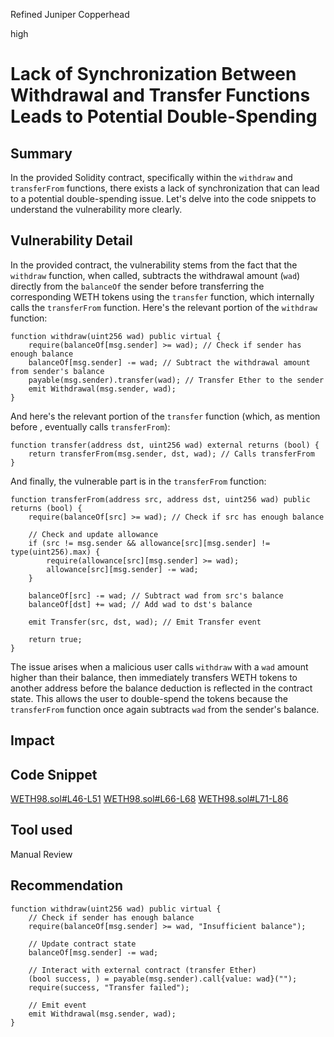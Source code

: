 Refined Juniper Copperhead

high

# Lack of Synchronization Between Withdrawal and Transfer Functions Leads to Potential Double-Spending

## Summary
In the provided Solidity contract, specifically within the `withdraw` and `transferFrom` functions, there exists a lack of synchronization that can lead to a potential double-spending issue. Let's delve into the code snippets to understand the vulnerability more clearly.
## Vulnerability Detail
In the provided contract, the vulnerability stems from the fact that the `withdraw` function, when called, subtracts the withdrawal amount (`wad`) directly from the `balanceOf` the sender before transferring the corresponding WETH tokens using the `transfer` function, which internally calls the `transferFrom` function.
Here's the relevant portion of the `withdraw` function:
```solidity
function withdraw(uint256 wad) public virtual {
    require(balanceOf[msg.sender] >= wad); // Check if sender has enough balance
    balanceOf[msg.sender] -= wad; // Subtract the withdrawal amount from sender's balance
    payable(msg.sender).transfer(wad); // Transfer Ether to the sender
    emit Withdrawal(msg.sender, wad);
}
```
And here's the relevant portion of the `transfer` function (which, as mention before , eventually calls `transferFrom`):

```solidity
function transfer(address dst, uint256 wad) external returns (bool) {
    return transferFrom(msg.sender, dst, wad); // Calls transferFrom
}
```
And finally, the vulnerable part is in the `transferFrom` function:
```solidity
function transferFrom(address src, address dst, uint256 wad) public returns (bool) {
    require(balanceOf[src] >= wad); // Check if src has enough balance

    // Check and update allowance
    if (src != msg.sender && allowance[src][msg.sender] != type(uint256).max) {
        require(allowance[src][msg.sender] >= wad);
        allowance[src][msg.sender] -= wad;
    }

    balanceOf[src] -= wad; // Subtract wad from src's balance
    balanceOf[dst] += wad; // Add wad to dst's balance

    emit Transfer(src, dst, wad); // Emit Transfer event

    return true;
}
```
The issue arises when a malicious user calls `withdraw` with a `wad` amount higher than their balance, then immediately transfers WETH tokens to another address before the balance deduction is reflected in the contract state. This allows the user to double-spend the tokens because the `transferFrom` function once again subtracts `wad` from the sender's balance.
## Impact

## Code Snippet
[WETH98.sol#L46-L51](https://github.com/sherlock-audit/2024-02-optimism-2024/blob/main/optimism/packages/contracts-bedrock/src/dispute/weth/WETH98.sol#L46-L51)
[WETH98.sol#L66-L68](https://github.com/sherlock-audit/2024-02-optimism-2024/blob/main/optimism/packages/contracts-bedrock/src/dispute/weth/WETH98.sol#L66-L68)
[WETH98.sol#L71-L86](https://github.com/sherlock-audit/2024-02-optimism-2024/blob/main/optimism/packages/contracts-bedrock/src/dispute/weth/WETH98.sol#L71-L86)
## Tool used

Manual Review

## Recommendation
```solidity
function withdraw(uint256 wad) public virtual {
    // Check if sender has enough balance
    require(balanceOf[msg.sender] >= wad, "Insufficient balance");

    // Update contract state
    balanceOf[msg.sender] -= wad;

    // Interact with external contract (transfer Ether)
    (bool success, ) = payable(msg.sender).call{value: wad}("");
    require(success, "Transfer failed");

    // Emit event
    emit Withdrawal(msg.sender, wad);
}
```